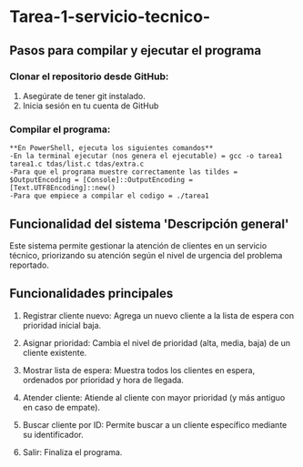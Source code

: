# Tarea-1-servicio-tecnico-
## Pasos para compilar y ejecutar el programa

### Clonar el repositorio desde GitHub:
1) Asegúrate de tener git instalado.
2) Inicia sesión en tu cuenta de GitHub 

### Compilar el programa:
    **En PowerShell, ejecuta los siguientes comandos**
    -En la terminal ejecutar (nos genera el ejecutable) = gcc -o tarea1 tarea1.c tdas/list.c tdas/extra.c
    -Para que el programa muestre correctamente las tildes = $OutputEncoding = [Console]::OutputEncoding = [Text.UTF8Encoding]::new()
    -Para que empiece a compilar el codigo = ./tarea1


## Funcionalidad del sistema 'Descripción general'

Este sistema permite gestionar la atención de clientes en un servicio técnico, priorizando su atención según el nivel de urgencia del problema reportado.

## Funcionalidades principales

1) Registrar cliente nuevo: Agrega un nuevo cliente a la lista de espera con prioridad inicial baja.

2) Asignar prioridad: Cambia el nivel de prioridad (alta, media, baja) de un cliente existente.

3) Mostrar lista de espera: Muestra todos los clientes en espera, ordenados por prioridad y hora de llegada.

4) Atender cliente: Atiende al cliente con mayor prioridad (y más antiguo en caso de empate).

5) Buscar cliente por ID: Permite buscar a un cliente específico mediante su identificador.

6) Salir: Finaliza el programa.